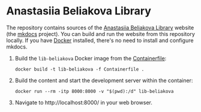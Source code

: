 # Anastasiia Beliakova Library

The repository contains sources of the [Anastasiia Beliakova Library](https://lib-beliakova.github.io/) website (the [mkdocs](https://www.mkdocs.org/) project). You can build and run the website from this repository locally. If you have [Docker](https://www.docker.com/) installed, there's no need to install and configure mkdocs.

1. Build the `lib-beliakova` Docker image from the [Containerfile](./Containerfile):

   ```cli
   docker build -t lib-beliakova -f Containerfile .
   ```

2. Build the content and start the development server within the container:

   ```cli
   docker run --rm -itp 8000:8000 -v "$(pwd):/d" lib-beliakova
   ```

3. Navigate to http://localhost:8000/ in your web browser.
